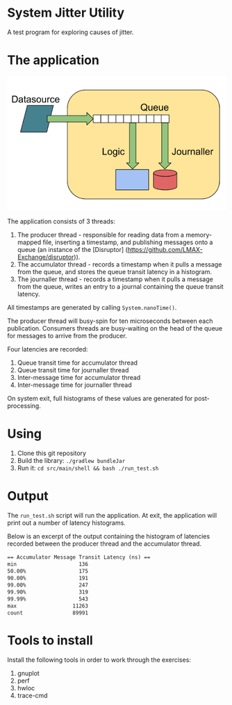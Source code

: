 System Jitter Utility
=====================

A test program for exploring causes of jitter.


The application
===============

![Application diagram](doc/application.png)

The application consists of 3 threads:

1. The producer thread - responsible for reading data from a memory-mapped file, inserting a timestamp, and publishing messages onto a queue (an instance of the [Disruptor] (https://github.com/LMAX-Exchange/disruptor)).
2. The accumulator thread - records a timestamp when it pulls a message from the queue, and stores the queue transit latency in a histogram.
3. The journaller thread - records a timestamp when it pulls a message from the queue, writes an entry to a journal containing the queue transit latency.

All timestamps are generated by calling `System.nanoTime()`.

The producer thread will busy-spin for ten microseconds between each publication. Consumers threads are busy-waiting on the head of the queue for messages to arrive from the producer.

Four latencies are recorded:

1. Queue transit time for accumulator thread
2. Queue transit time for journaller thread
3. Inter-message time for accumulator thread
4. Inter-message time for journaller thread

On system exit, full histograms of these values are generated for post-processing. 

Using
=====

1. Clone this git repository
2. Build the library: `./gradlew bundleJar`
3. Run it: `cd src/main/shell && bash ./run_test.sh`


Output
======

The `run_test.sh` script will run the application. At exit, the application will print out a number of latency histograms.

Below is an excerpt of the output containing the histogram of latencies recorded between the producer thread and the accumulator thread.


    == Accumulator Message Transit Latency (ns) ==
    min                    136
    50.00%                 175
    90.00%                 191
    99.00%                 247
    99.90%                 319
    99.99%                 543
    max                  11263
    count                89991


Tools to install
================

Install the following tools in order to work through the exercises:

1. gnuplot
2. perf
3. hwloc
4. trace-cmd
